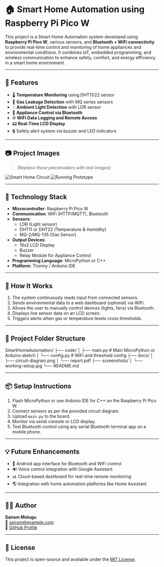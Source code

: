 # 🏠 Smart Home Automation using Raspberry Pi Pico W

This project is a Smart Home Automation system developed using **Raspberry Pi Pico W**, various sensors, and **Bluetooth + WiFi connectivity** to provide real-time control and monitoring of home appliances and environmental conditions. It combines IoT, embedded programming, and wireless communication to enhance safety, comfort, and energy efficiency in a smart home environment.

---

## 🔧 Features

- 🌡️ **Temperature Monitoring** using DHT11/22 sensor
- 💨 **Gas Leakage Detection** with MQ series sensors
- 💡 **Ambient Light Detection** with LDR sensor
- 🔌 **Appliance Control via Bluetooth**
- 🌐 **WiFi Data Logging and Remote Access**
- 📟 **Real-Time LCD Display**
- 🔒 Safety alert system via buzzer and LED indicators

---

## 📷 Project Images

> *(Replace these placeholders with real images)*

![Smart Home Circuit](screenshots/circuit-diagram.png)
![Running Prototype](screenshots/working-prototype.jpg)

---

## 🧠 Technology Stack

- **Microcontroller**: Raspberry Pi Pico W
- **Communication**: WiFi (HTTP/MQTT), Bluetooth
- **Sensors**:
  - LDR (Light sensor)
  - DHT11 or DHT22 (Temperature & Humidity)
  - MQ-2/MQ-135 (Gas Sensor)
- **Output Devices**:
  - 16x2 LCD Display
  - Buzzer
  - Relay Module for Appliance Control
- **Programming Language**: MicroPython or C++
- **Platform**: Thonny / Arduino IDE

---

## 🔌 How It Works

1. The system continuously reads input from connected sensors.
2. Sends environmental data to a web dashboard (optional) via WiFi.
3. Allows the user to manually control devices (lights, fans) via Bluetooth.
4. Displays live sensor data on an LCD screen.
5. Triggers alerts when gas or temperature levels cross thresholds.

---

## 📁 Project Folder Structure

SmartHomeAutomation/
├── code/
│ ├── main.py # Main MicroPython or Arduino sketch
│ └── config.py # WiFi and threshold config
├── docs/
│ ├── circuit-diagram.png
│ └── report.pdf
├── screenshots/
│ └── working-setup.jpg
└── README.md


---

## 📦 Setup Instructions

1. Flash MicroPython or use Arduino IDE for C++ on the Raspberry Pi Pico W.
2. Connect sensors as per the provided circuit diagram.
3. Upload `main.py` to the board.
4. Monitor via serial console or LCD display.
5. Test Bluetooth control using any serial Bluetooth terminal app on a mobile phone.

---

## 💡 Future Enhancements

- 📱 Android app interface for Bluetooth and WiFi control
- 🔊 Voice control integration with Google Assistant
- 📊 Cloud-based dashboard for real-time remote monitoring
- 🌎 Integration with home automation platforms like Home Assistant

---

## 👨‍💻 Author

**Sairam Molugu**  
📧 sairam@example.com  
🔗 [GitHub Profile](https://github.com/sairam-learner)

---

## 📌 License

This project is open-source and available under the [MIT License](LICENSE).

